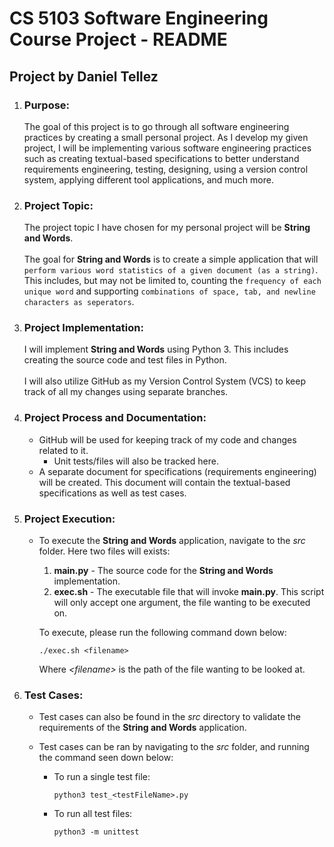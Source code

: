 # CS 5103 Software Engineering Course Project - README
## Project by Daniel Tellez

1. ### **Purpose:**
    The goal of this project is to go through all software engineering practices by creating a small personal project.  As I develop my given project, I will be implementing various software engineering practices such as creating textual-based specifications to better understand requirements engineering, testing, designing, using a version control system, applying different tool applications, and much more.

2. ### **Project Topic:**
    The project topic I have chosen for my personal project will be **String and Words**.<br></br>
    The goal for **String and Words** is to create a simple application that will
    `perform various word statistics of a given document (as a string)`.  This includes, but may not be limited to, counting the `frequency of each unique word` and supporting `combinations of space, tab, and newline characters as seperators`.

3. ### **Project Implementation:**
    I will implement **String and Words** using Python 3.  This includes creating the source code and test files in Python.<br><br>
    I will also utilize GitHub as my Version Control System (VCS) to keep track of all my changes using separate branches.

4. ### **Project Process and Documentation:**
    - GitHub will be used for keeping track of my code and changes related to it.
        - Unit tests/files will also be tracked here.
    - A separate document for specifications (requirements engineering) will be created.  This document will contain the textual-based specifications as well as test cases.  

5. ### **Project Execution:**
    - To execute the **String and Words** application, navigate to the *src* folder.  Here two files will exists:
        1. **main.py** - The source code for the **String and Words** implementation.
        2. **exec.sh** - The executable file that will invoke **main.py**.  This script will only accept one argument, the file wanting to be executed on.

        To execute, please run the following command down below: <br>
        ```
        ./exec.sh <filename>
        ```
        Where *\<filename>* is the path of the file wanting to be looked at. 

6. ### **Test Cases**:
    - Test cases can also be found in the *src* directory to validate the requirements of the 
        **String and Words** application.

    - Test cases can be ran by navigating to the *src* folder, and running the command seen down below: <br>

        - To run a single test file:
            ```
            python3 test_<testFileName>.py
            ```
        - To run all test files:
            ```
            python3 -m unittest
            ```
    


